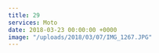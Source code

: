 ```yaml
---
title: 29
services: Moto
date: 2018-03-23 00:00:00 +0000
image: "/uploads/2018/03/07/IMG_1267.JPG"
---
```

